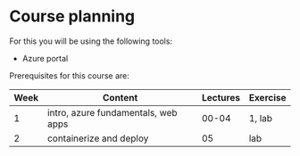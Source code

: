 # Course planning 

For this you will be using the following tools:
- Azure portal

Prerequisites for this course are:

| **Week** | **Content**                         | **Lectures** | **Exercise** |
| -------- | ----------------------------------- | ------------ | ------------ |
| 1        | intro, azure fundamentals, web apps | 00-04        | 1, lab       |
| 2        | containerize and deploy             | 05           | lab          |
